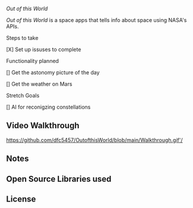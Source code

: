 *Out of this World* 

*Out of this World* is a space apps that tells info about space using NASA's APIs. 

Steps to take

[X] Set up issuses to complete 

Functionality planned 

[] Get the astonomy picture of the day

[] Get the weather on Mars 

Stretch Goals 

[] AI for reconigzing constellations

## Video Walkthrough

<https://github.com/dfc5457/OutofthisWorld/blob/main/Walkthrough.gif'/>

## Notes

## Open Source Libraries used

## License
